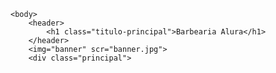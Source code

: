 <DOCTYPE html>
<html lang="pt-br">
    <head>
         <meta charset="UTF-8">
         <title>Barbearia Alura</title>
         <link rel="stylesheet" href="style.css">
    </head>

    <body>
        <header>
            <h1 class="titulo-principal">Barbearia Alura</h1>
        </header>
        <img="banner" scr="banner.jpg">
        <div class="principal">
